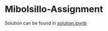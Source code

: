 # Mibolsillo-Assignment

Solution can be found in [solution.ipynb](https://github.com/frozentoad9/Mibolsillo-Assignment/blob/master/solution.ipynb)

